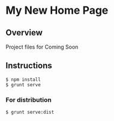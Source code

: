 # My New Home Page


## Overview

Project files for Coming Soon

## Instructions

	$ npm install
	$ grunt serve
	
### For distribution
	
	$ grunt serve:dist
